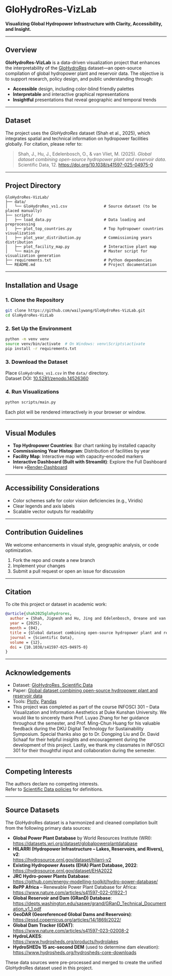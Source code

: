 # GloHydroRes-VizLab

**Visualizing Global Hydropower Infrastructure with Clarity, Accessibility, and Insight.**

---

## Overview

**GloHydroRes-VizLab** is a data-driven visualization project that enhances the interpretability of the [GloHydroRes](https://zenodo.org/records/14526360) dataset—an open-source compilation of global hydropower plant and reservoir data. The objective is to support research, policy design, and public understanding through:

- **Accessible** design, including color-blind friendly palettes  
- **Interpretable** and interactive graphical representations  
- **Insightful** presentations that reveal geographic and temporal trends

---

## Dataset

The project uses the *GloHydroRes* dataset (Shah et al., 2025), which integrates spatial and technical information on hydropower facilities globally. For citation, please refer to:

> Shah, J., Hu, J., Edelenbosch, O., & van Vliet, M. (2025). *Global dataset combining open-source hydropower plant and reservoir data*. Scientific Data, 12. https://doi.org/10.1038/s41597-025-04975-0

---

## Project Directory

```
GloHydroRes-VizLab/
├── data/
│   └── GloHydroRes_vs1.csv                # Source dataset (to be placed manually)
├── scripts/
│   ├── load_data.py                       # Data loading and preprocessing
│   ├── plot_top_countries.py              # Top hydropower countries visualization
│   ├── plot_year_distribution.py          # Commissioning years distribution
│   ├── plot_facility_map.py               # Interactive plant map
│   └── main.py                            # Master script for visualization generation
├── requirements.txt                       # Python dependencies
└── README.md                              # Project documentation
```

---

## Installation and Usage

### 1. Clone the Repository

```bash
git clone https://github.com/wailywang/GloHydroRes-VizLab.git
cd GloHydroRes-VizLab
```

### 2. Set Up the Environment

```bash
python -m venv venv
source venv/bin/activate  # On Windows: venv\Scripts\activate
pip install -r requirements.txt
```

### 3. Download the Dataset

Place `GloHydroRes_vs1.csv` in the `data/` directory.  
Dataset DOI: [10.5281/zenodo.14526360](https://doi.org/10.5281/zenodo.14526360)

### 4. Run Visualizations

```bash
python scripts/main.py
```

Each plot will be rendered interactively in your browser or window.

---

## Visual Modules

- **Top Hydropower Countries**: Bar chart ranking by installed capacity  
- **Commissioning Year Histogram**: Distribution of facilities by year  
- **Facility Map**: Interactive map with capacity-encoded markers
- **Interactive Dashboard (Built with Streamlit)**: Explore the Full Dashboard Here »[Render-Dashboard](https://info301-dash-dashboard.onrender.com/)

---

## Accessibility Considerations

- Color schemes safe for color vision deficiencies (e.g., Viridis)
- Clear legends and axis labels
- Scalable vector outputs for readability

---

## Contribution Guidelines

We welcome enhancements in visual style, geographic analysis, or code optimization.

1. Fork the repo and create a new branch  
2. Implement your changes  
3. Submit a pull request or open an issue for discussion

---

## Citation

To cite this project or dataset in academic work:

```bibtex
@article{shah2025glohydrores,
  author = {Shah, Jignesh and Hu, Jing and Edelenbosch, Oreane and van Vliet, Michelle},
  year = {2025},
  month = {04},
  title = {Global dataset combining open-source hydropower plant and reservoir data},
  journal = {Scientific Data},
  volume = {12},
  doi = {10.1038/s41597-025-04975-0}
}
```

---

## Acknowledgements

- Dataset: [GloHydroRes, Scientific Data](https://zenodo.org/records/14526360)
- Paper: [Global dataset combining open-source hydropower plant and reservoir data](https://doi.org/10.1038/s41597-025-04975-0)
- Tools: [Plotly](https://plotly.com/python/), [Pandas](https://pandas.pydata.org/)
- This project was completed as part of the course INFOSCI 301 – Data Visualization and Information Aesthetics at Duke Kunshan University. We would like to sincerely thank Prof. Luyao Zhang for her guidance throughout the semester, and Prof. Ming-Chun Huang for his valuable feedback during the DKU Digital Technology for Sustainability Symposium. Special thanks also go to Dr. Dongping Liu and Dr. David Schaaf for their helpful insights and encouragement during the development of this project. Lastly, we thank my classmates in INFOSCI 301 for their thoughtful input and collaboration during the semester.

---

## Competing Interests

The authors declare no competing interests.  
Refer to [Scientific Data policies](https://www.nature.com/sdata/policies) for definitions.


---

## Source Datasets

The GloHydroRes dataset is a harmonized and cleaned compilation built from the following primary data sources:

- **Global Power Plant Database** by World Resources Institute (WRI):  
  https://datasets.wri.org/dataset/globalpowerplantdatabase  
- **HILARRI (Hydropower Infrastructure – Lakes, Reservoirs, and Rivers), v2**:  
  https://hydrosource.ornl.gov/dataset/hilarri-v2  
- **Existing Hydropower Assets (EHA) Plant Database, 2022**:  
  https://hydrosource.ornl.gov/dataset/EHA2022  
- **JRC Hydro-power Plants Database**:  
  https://github.com/energy-modelling-toolkit/hydro-power-database/  
- **RePP Africa** – Renewable Power Plant Database for Africa:  
  https://www.nature.com/articles/s41597-022-01922-1  
- **Global Reservoir and Dam (GRanD) Database**:  
  https://depts.washington.edu/saswe/grand/GRanD_Technical_Documentation_v1_1.pdf  
- **GeoDAR (Georeferenced Global Dams and Reservoirs)**:  
  https://essd.copernicus.org/articles/14/1869/2022/  
- **Global Dam Tracker (GDAT)**:  
  https://www.nature.com/articles/s41597-023-02008-2  
- **HydroLAKES**:  
  https://www.hydrosheds.org/products/hydrolakes  
- **HydroSHEDs 15 arc-second DEM** (used to determine dam elevation):  
  https://www.hydrosheds.org/hydrosheds-core-downloads

These data sources were pre-processed and merged to create the unified GloHydroRes dataset used in this project.
